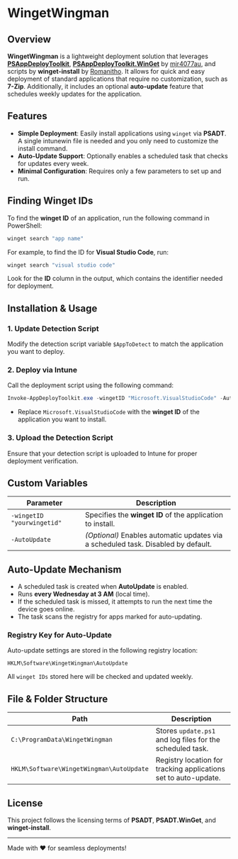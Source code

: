 # WingetWingman

## Overview
**WingetWingman** is a lightweight deployment solution that leverages **[PSAppDeployToolkit](https://github.com/PSAppDeployToolkit/PSAppDeployToolkit)**, **[PSAppDeployToolkit.WinGet](https://github.com/mjr4077au/PSAppDeployToolkit.WinGet/)** by [mjr4077au](https://github.com/mjr4077au), and scripts by **winget-install** by [Romanitho](https://github.com/Romanitho). It allows for quick and easy deployment of standard applications that require no customization, such as **7-Zip**. Additionally, it includes an optional **auto-update** feature that schedules weekly updates for the application.

## Features
- **Simple Deployment**: Easily install applications using `winget` via **PSADT**. A single intunewin file is needed and you only need to customize the install command.
- **Auto-Update Support**: Optionally enables a scheduled task that checks for updates every week.
- **Minimal Configuration**: Requires only a few parameters to set up and run.

## Finding Winget IDs
To find the **winget ID** of an application, run the following command in PowerShell:
```powershell
winget search "app name"
```
For example, to find the ID for **Visual Studio Code**, run:
```powershell
winget search "visual studio code"
```
Look for the **ID** column in the output, which contains the identifier needed for deployment.

## Installation & Usage
### 1. Update Detection Script
Modify the detection script variable `$AppToDetect` to match the application you want to deploy.

### 2. Deploy via Intune
Call the deployment script using the following command:
```powershell
Invoke-AppDeployToolkit.exe -wingetID "Microsoft.VisualStudioCode" -AutoUpdate -DeploymentType Install -DeployMode Silent
```
- Replace `Microsoft.VisualStudioCode` with the **winget ID** of the application you want to install.

### 3. Upload the Detection Script
Ensure that your detection script is uploaded to Intune for proper deployment verification.

## Custom Variables
| Parameter   | Description |
|------------|-------------|
| `-wingetID "yourwingetid"` | Specifies the **winget ID** of the application to install. |
| `-AutoUpdate` | *(Optional)* Enables automatic updates via a scheduled task. Disabled by default. |

## Auto-Update Mechanism
- A scheduled task is created when **AutoUpdate** is enabled.
- Runs **every Wednesday at 3 AM** (local time).
- If the scheduled task is missed, it attempts to run the next time the device goes online.
- The task scans the registry for apps marked for auto-updating.

### Registry Key for Auto-Update
Auto-update settings are stored in the following registry location:
```
HKLM\Software\WingetWingman\AutoUpdate
```
All `winget IDs` stored here will be checked and updated weekly.

## File & Folder Structure
| Path | Description |
|------|-------------|
| `C:\ProgramData\WingetWingman` | Stores `update.ps1` and log files for the scheduled task. |
| `HKLM\Software\WingetWingman\AutoUpdate` | Registry location for tracking applications set to auto-update. |

## License
This project follows the licensing terms of **PSADT**, **PSADT.WinGet**, and **winget-install**.

---
Made with ❤️ for seamless deployments!
